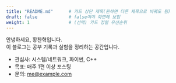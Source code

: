 ```yaml
---
title: "README.md"      # 카드 상단 제목(원하면 다른 제목으로 바꿔도 됨)
draft: false            # false여야 화면에 보임
weight: 1               # (선택) 카드 정렬 우선순위
---
```


안녕하세요, 황찬혁입니다.  
이 블로그는 공부 기록과 실험을 정리하는 공간입니다.

- 관심사: 시스템/네트워크, 파이썬, C++  
- 목표: 매주 1편 이상 포스팅  
- 문의: me@example.com